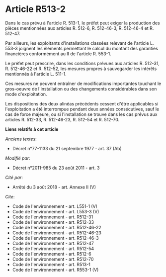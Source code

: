 # Article R513-2

Dans le cas prévu à l'article R. 513-1, le préfet peut exiger la production des pièces mentionnées aux articles R. 512-6, R.
512-46-3, R. 512-46-4 et R. 512-47. 

Par ailleurs, les exploitants d'installations classées relevant de l'article L. 553-3 joignent les éléments permettant le
calcul du montant des garanties financières conformément au II de l'article R. 553-1. 

Le préfet peut prescrire, dans les conditions prévues aux articles R. 512-31, 
R. 512-46-22 et R. 512-52, les mesures propres à sauvegarder les intérêts mentionnés à l'article L. 511-1. 

Ces mesures ne peuvent entraîner de modifications importantes touchant le gros-oeuvre de l'installation ou des changements
considérables dans son mode d'exploitation. 

Les dispositions des deux alinéas précédents cessent d'être applicables si l'exploitation a été interrompue pendant deux
années consécutives, sauf le cas de force majeure, ou si l'installation se trouve dans les cas prévus aux articles R. 512-33,
R. 512-46-23, R. 512-54 et R. 512-70.

**Liens relatifs à cet article**

_Anciens textes_:

  - Décret n°77-1133 du 21 septembre 1977 - art. 37 (Ab)

_Modifié par_:

  - Décret n°2011-985 du 23 août 2011 - art. 3

_Cité par_:

  - Arrêté du 3 août 2018 - art. Annexe II (V)

_Cite_:

  - Code de l'environnement - art. L551-1 (V)
  - Code de l'environnement - art. L553-3 (V)
  - Code de l'environnement - art. R512-31
  - Code de l'environnement - art. R512-33
  - Code de l'environnement - art. R512-46-22
  - Code de l'environnement - art. R512-46-23
  - Code de l'environnement - art. R512-46-3
  - Code de l'environnement - art. R512-47
  - Code de l'environnement - art. R512-54
  - Code de l'environnement - art. R512-6
  - Code de l'environnement - art. R512-70
  - Code de l'environnement - art. R513-1
  - Code de l'environnement - art. R553-1 (V)
